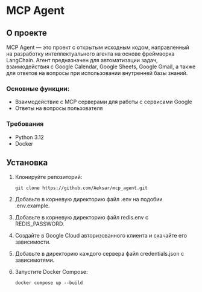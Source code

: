 # MCP Agent

## О проекте

MCP Agent — это проект с открытым исходным кодом, направленный на разработку интеллектуального агента на основе фреймворка LangChain. Агент предназначен для автоматизации задач, взаимодействия с Google Calendar, Google Sheets, Google Gmail, а также для ответов на вопросы при использовании внутренней базы знаний.

### Основные функции:
- Взаимодействие с MCP серверами для работы с сервисами Google
- Ответы на вопросы пользователя

### Требования
- Python 3.12
- Docker

## Установка

1. Клонируйте репозиторий:
   ```
   git clone https://github.com/Aeksar/mcp_agent.git
   ```

3. Добавьте в корневую директорию файл .env на подобии .env.example.

4. Добавьте в корневую директорию файл redis.env c REDIS_PASSWORD.

5. Создайте в Google Cloud авторизованного клиента и скачайте его зависимости.

6. Добавьте в директорию каждого сервера файл credentials.json с зависимотями.

7. Запустите Docker Compose:
   ```
   docker compose up --build
   ```

